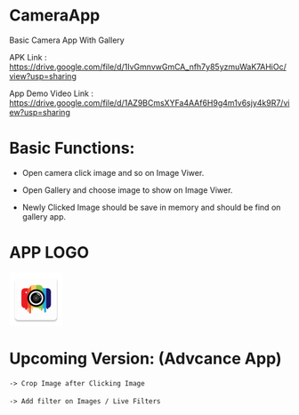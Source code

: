 # CameraApp
Basic Camera App With Gallery

APK Link : https://drive.google.com/file/d/1IvGmnvwGmCA_nfh7y85yzmuWaK7AHiOc/view?usp=sharing 

App Demo Video Link : https://drive.google.com/file/d/1AZ9BCmsXYFa4AAf6H9g4m1v6sjy4k9R7/view?usp=sharing

# Basic Functions:

- Open camera click image and so on Image Viwer.

- Open Gallery and choose image to show on Image Viwer.

- Newly Clicked Image should be save in memory and should be find on gallery app.

  
# APP LOGO
  
<img src="https://github.com/vivekojha1108/CameraApp/blob/master/app/src/main/res/mipmap-xhdpi/ic_launcher.png?raw=true">



# Upcoming Version: (Advcance App)

    -> Crop Image after Clicking Image
    
    -> Add filter on Images / Live Filters 
